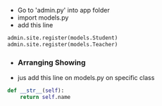 - Go to 'admin.py' into app folder
- import models.py
- add this line
```python
admin.site.register(models.Student)
admin.site.register(models.Teacher)
```

- ### Arranging Showing
- jus add this line on models.py on specific class
```python
def __str__(self):
	return self.name
```
